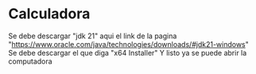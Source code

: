 # Calculadora
Se debe descargar "jdk 21" aqui el link de la pagina "https://www.oracle.com/java/technologies/downloads/#jdk21-windows"
Se debe descargar el que diga "x64 Installer"
Y listo ya se puede abrir la computadora
